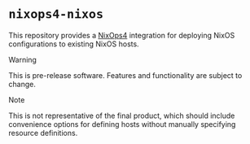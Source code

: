 # `nixops4-nixos`

This repository provides a [NixOps4] integration for deploying NixOS configurations to existing NixOS hosts.

> [!WARNING]
> This is pre-release software. Features and functionality are subject to change.

> [!NOTE]
> This is not representative of the final product, which should include convenience options for defining hosts without manually specifying resource definitions.

<!-- markdown links -->
[NixOps4]: https://nixops.dev
